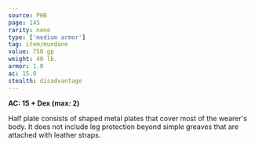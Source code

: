 ```yaml
---
source: PHB
page: 145
rarity: none
type: ['medium armor']
tag: item/mundane
value: 750 gp
weight: 40 lb.
armor: 1.0
ac: 15.0
stealth: disadvantage
---
```


**AC: 15 + Dex (max: 2)**

Half plate consists of shaped metal plates that cover most of the wearer's body. It does not include leg protection beyond simple greaves that are attached with leather straps.

